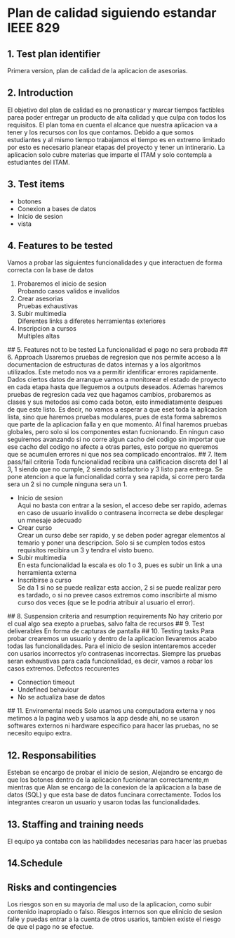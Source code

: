 # Plan de calidad siguiendo estandar IEEE 829
## 1. Test plan identifier
  Primera version, plan de calidad de la aplicacion de asesorias. 
## 2. Introduction
El objetivo del plan de calidad es no pronasticar y marcar tiempos factibles parea poder entregar un producto de alta calidad y que culpa con todos los requisitos. El plan toma en cuenta el alcance que nuestra aplicacion va a tener y los recursos con los que contamos. Debido a que somos estudiantes y al mismo tiempo trabajamos el tiempo es en extremo limitado por esto es necesario planear etapas del proyecto y tener un intinerario. La aplicacion solo cubre materias que imparte el ITAM y solo contempla a estudiantes del ITAM.
## 3. Test items
<ul>
  <li>botones</li>
  <li>Conexion a bases de datos</li>
  <li>Inicio de sesion</li>
  <li>vista</li>
</ul>

## 4. Features to be tested
Vamos a probar las siguientes funcionalidades y que interactuen de forma correcta con la base de datos <br />
<ol>
  <li>Probaremos el inicio de sesion</li>
  Probando casos validos e invalidos
  <li>Crear asesorias</li>
  Pruebas exhaustivas
  <li>Subir multimedia</li>
  Diferentes links a diferetes herramientas exteriores
  <li>Inscripcion a cursos</li>
  Multiples altas
</ol>
## 5. Features not to be tested
La funcionalidad el pago no sera probada
## 6. Approach
Usaremos pruebas de regresion que  nos permite acceso a la documentacion de estructuras de datos internas y a los algoritmos utilizados. Este metodo nos va a permitir identificar errores rapidamente. Dados ciertos datos de arranque vamos a monitorear el estado de proyecto en cada etapa hasta que lleguemos a outputs deseados. Ademas haremos pruebas de regresion cada vez que hagamos cambios, probaremos as clases y sus metodos asi como cada boton, esto inmediatamente despues de que este listo. Es decir, no vamos a esperar a que eset toda la aplicacion lista, sino que haremos pruebas modulares, pues de esta forma sabremos que parte de la aplicacion falla y en que momento. Al final haremos pruebas globales, pero solo si los componentes estan fucnionando. En ningun caso seguiremos avanzando si no corre algun cacho del codigo sin importar que ese cacho del codigo no afecte a otras partes, esto porque no queremos que se acumulen errores ni que nos sea complicado encontralos. 
## 7. Item pass/fail criteria
Toda funcionalidad recibira una calificacion discreta del 1 al 3, 1 siendo que no cumple, 2 siendo satisfactorio y 3 listo para entrega. Se pone atencion a que la funcionalidad corra y sea rapida, si corre pero tarda sera un 2 si no cumple ninguna sera un 1. 
<ul>
  <li>Inicio de sesion</li>
  Aqui no basta con entrar a la sesion, el acceso debe ser rapido, ademas en caso de usuario invalido o contrasena incorrecta se debe desplegar un mnesaje adecuado
  <li>Crear curso</li>
  Crear un curso debe ser rapido, y se deben poder agregar elementos al temario y poner una descripcion. Solo si se cumplen todos estos requisitos recibira un 3 y tendra el visto bueno.
  <li>Subir multimedia</li>
  En esta funcionalidad la escala es olo 1 o 3, pues es subir un link a una herramienta externa
  <li>Inscribirse a curso</li>
  Se da 1 si no se puede realizar esta accion, 2 si se puede realizar pero es tardado, o si no prevee casos extremos como inscribirte al mismo curso dos veces (que se le podria atribuir al usuario el error). 
</ul>
## 8. Suspension criteria and resumption requirements
No hay criterio por el cual algo sea exepto a pruebas, salvo falta de recursos
## 9. Test deliverables
En forma de capturas de pantalla 
## 10. Testing tasks
Para probar crearemos un usuario y dentro de la aplicacion llevaremos acabo todas las funcionalidades. Para el inicio de sesion intentaremos acceder con usarios incorrectos y/o contrasenas incorrectas. Siempre las pruebas seran exhaustivas para cada funcionalidad, es decir, vamos a robar los casos extremos.
Defectos reccurentes
<ul>
  <li>Connection timeout</li>
  <li>Undefined behaviour</li>
  <li>No se actualiza base de datos</li>
</ul>
## 11. Enviromental needs
Solo usamos una computadora externa y nos metimos a la pagina web y usamos la app desde ahi, no se usaron softwares externos ni hardware especifico para hacer las pruebas, no se necesito equipo extra.

## 12. Responsabilities
Esteban se encargo de probar el inicio de sesion, Alejandro se encargo de que los botones dentro de la aplicacion fucnionaran correctamente,m mientras que Alan se encargo de la conexion de la aplicacion a la base de datos (SQL) y que esta base de datos funcinara correctamente. Todos los integrantes crearon un usuario y usaron todas las funcionalidades.
## 13. Staffing and training needs
El equipo ya contaba con las habilidades necesarias para hacer las pruebas
## 14.Schedule
## Risks and contingencies
Los riesgos son en su mayoria de mal uso de la aplicacion, como subir contenido inapropiado o falso. Riesgos internos son que elinicio de sesion falle y puedas entrar a la cuenta de otros usarios, tambien existe el riesgo de que el pago no se efectue. 
